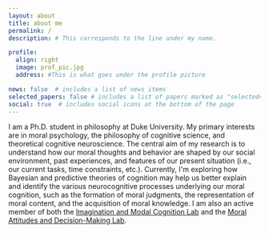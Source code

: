 ```yaml
---
layout: about
title: about me
permalink: /
description: # This corresponds to the line under my name.

profile:
  align: right
  image: prof_pic.jpg
  address: #This is what goes under the profile picture

news: false  # includes a list of news items
selected_papers: false # includes a list of papers marked as "selected={true}"
social: true  # includes social icons at the bottom of the page
---
```


I am a Ph.D. student in philosophy at Duke University. My primary interests are in moral psychology, the philosophy of cognitive science, and theoretical cognitive neuroscience. The central aim of my research is to understand how our moral thoughts and behavior are shaped by our social environment, past experiences, and features of our present situation (i.e., our current tasks, time constraints, etc.). Currently, I'm exploring how Bayesian and predictive theories of cognition may help us better explain and identify the various neurocognitive processes underlying our moral cognition, such as the formation of moral judgments, the representation of moral content, and the acquisition of moral knowledge. I am also an active member of both the [Imagination and Modal Cognition Lab](https://www.imclab.org/) and the [Moral Attitudes and Decision-Making Lab](https://kenan.ethics.duke.edu/mad-lab/). 
